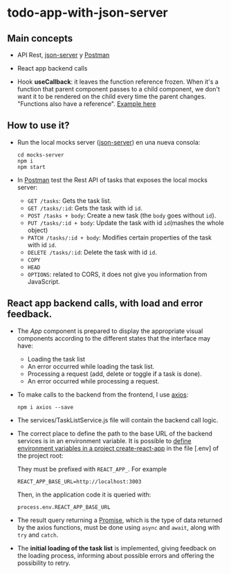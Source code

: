 # todo-app-with-json-server


## Main concepts

- API Rest, [json-server](https://github.com/typicode/json-server) y [Postman](https://www.postman.com/)

- React app backend calls

- Hook **useCallback**: it leaves the function reference frozen. When it's a function that parent component passes to a child component, we don't want it to be rendered on the child every time the parent changes. "Functions also have a reference".
[Example here](https://www.w3schools.com/react/react_usecallback.asp)


## How to use it?

- Run the local mocks server ([json-server](https://github.com/typicode/json-server)) en una nueva consola:
  ```
  cd mocks-server
  npm i
  npm start
  ```

- In [Postman](https://www.postman.com/) test the Rest API of tasks that exposes the local mocks server:

    - `GET /tasks`: Gets the task list.
    - `GET /tasks/:id`: Gets the task with id `id`.
    - `POST /tasks + body`: Create a new task (the `body` goes without `id`). 
    - `PUT /tasks/:id + body`: Update the task with id `id`(mashes the whole object)
    - `PATCH /tasks/:id + body`: Modifies certain properties of the task with id `id`.
    - `DELETE /tasks/:id`: Delete the task with id `id`.
    - `COPY`
    - `HEAD`
    - `OPTIONS`: related to CORS, it does not give you information from JavaScript.

## React app backend calls, with load and error feedback.

- The _App_ component is prepared to display the appropriate visual components according to the different states that the interface may have:
  
  - Loading the task list
  - An error occurred while loading the task list.
  - Processing a request (add, delete or toggle if a task is done).
  - An error occurred while processing a request.

- To make calls to the backend from the frontend, I use [axios](https://github.com/axios/axios):
  ```
  npm i axios --save
  ```

- The services/TaskListService.js file will contain the backend call logic.
  
- The correct place to define the path to the base URL of the backend services is in an environment variable. It is possible to
[define environment variables in a project create-react-app](https://create-react-app.dev/docs/adding-custom-environment-variables/#adding-development-environment-variables-in-env) in the file [.env] of the project root: 

  They must be prefixed with `REACT_APP_`. For example
  ```
  REACT_APP_BASE_URL=http://localhost:3003
  ```
  Then, in the application code it is queried with:
  ```
  process.env.REACT_APP_BASE_URL
  ```


- The result query returning a 
  [Promise](https://developer.mozilla.org/es/docs/Web/JavaScript/Referencia/Objetos_globales/Promise),
  which is the type of data returned by the axios functions, must be done using `async` and `await`, along with `try` and `catch`.

- The **initial loading of the task list** is implemented, giving feedback on the loading process, informing about possible errors and offering the possibility to retry.
  
